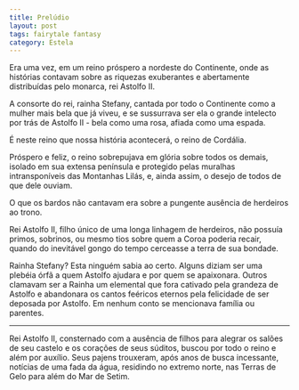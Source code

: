 ```yaml
---
title: Prelúdio
layout: post
tags: fairytale fantasy
category: Estela
---
```


Era uma vez, em um reino próspero a nordeste do Continente, onde as histórias contavam sobre as riquezas exuberantes e abertamente distribuídas pelo monarca, rei Astolfo II.

A consorte do rei, rainha Stefany, cantada por todo o Continente como a mulher mais bela que já viveu, e se sussurrava ser ela o grande intelecto por trás de Astolfo II - bela como uma rosa, afiada como uma espada.

É neste reino que nossa história acontecerá, o reino de Cordália.

Próspero e feliz, o reino sobrepujava em glória sobre todos os demais, isolado em sua extensa península e protegido pelas muralhas intransponíveis das Montanhas Lilás, e, ainda assim, o desejo de todos de que dele ouviam.

O que os bardos não cantavam era sobre a pungente ausência de herdeiros ao trono.

Rei Astolfo II, filho único de uma longa linhagem de herdeiros, não possuía primos, sobrinos, ou mesmo tios sobre quem a Coroa poderia recair, quando do inevitável gongo do tempo cerceasse a terra de sua bondade.

Rainha Stefany? Esta ninguém sabia ao certo. Alguns diziam ser uma plebéia órfã a quem Astolfo ajudara e por quem se apaixonara. Outros clamavam ser a Rainha um elemental que fora cativado pela grandeza de Astolfo e abandonara os cantos feéricos eternos pela felicidade de ser deposada por Astolfo. Em nenhum conto se mencionava família ou parentes.

___

Rei Astolfo II, consternado com a ausência de filhos para alegrar os salões de seu castelo e os corações de seus súditos, buscou por todo o reino e além por auxílio. Seus pajens trouxeram, após anos de busca incessante, notícias de uma fada da água, residindo no extremo norte, nas Terras de Gelo para além do Mar de Setim.
